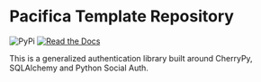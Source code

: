 # Pacifica Template Repository
![PyPi](https://img.shields.io/pypi/v/pacifica-auth.svg)
[![Read the Docs](https://readthedocs.org/projects/pacifica-auth/badge/?version=latest)](https://pacifica-auth.readthedocs.io/en/latest/?badge=latest)


This is a generalized authentication library built around CherryPy,
SQLAlchemy and Python Social Auth.
